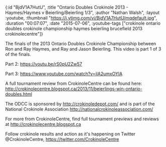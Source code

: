 {:id "BjdV1A7HutU",
 :title
 "Ontario Doubles Crokinole 2013 - Haymes/Haymes v Beierling/Beierling 1/3",
 :author "Nathan Walsh",
 :layout :youtube,
 :thumbnail "https://i.ytimg.com/vi/BjdV1A7HutU/mqdefault.jpg",
 :duration "00:07:07",
 :date "2015-07-06",
 :youtube-tags
 ["crokinole ontario doubles crokinole championship haymes beierling brucefield 2013 crokinolecentre"]}


The finals of the 2013 Ontario Doubles Crokinole Championship between Ron and Ray Haymes, and Ray and Jason Beierling. This video is part 1 of 3 of the finals.

Part 2: https://youtu.be/rS0pU2Zw57

Part 3: https://www.youtube.com/watch?v=ilA2umxOYlA

A full tournament review from CrokinoleCentre can be found here: http://crokinolecentre.blogspot.ca/2013/11/beierlings-win-ontario-doubles.html

The ODCC is sponsored by http://crokinoledepot.com/ and is part of the National Crokinole Association http://nationalcrokinoleassociation.com/

For more from CrokinoleCentre, find full tournament previews and reviews at http://crokinolecentre.blogspot.ca

Follow crokinole results and action as it's happening on Twitter @CrokinoleCentre, https://twitter.com/CrokinoleCentre
